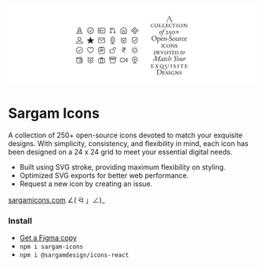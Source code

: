 ![cover](src/readme_cover.png)

# Sargam Icons
A collection of 250+ open-source icons devoted to match your exquisite designs. With simplicity, consistency, and flexibility in mind, each icon has been designed on a 24 x 24 grid to meet your essential digital needs.

- Built using SVG stroke, providing maximum flexibility on styling.
- Optimized SVG exports for better web performance.
- Request a new icon by creating an issue.

[sargamicons.com](https://sargamicons.com/) ∠( ᐛ 」∠)_

### Install
- [Get a Figma copy](https://www.figma.com/community/file/1152296792728333709)
- `npm i sargam-icons`
- `npm i @sargamdesign/icons-react`